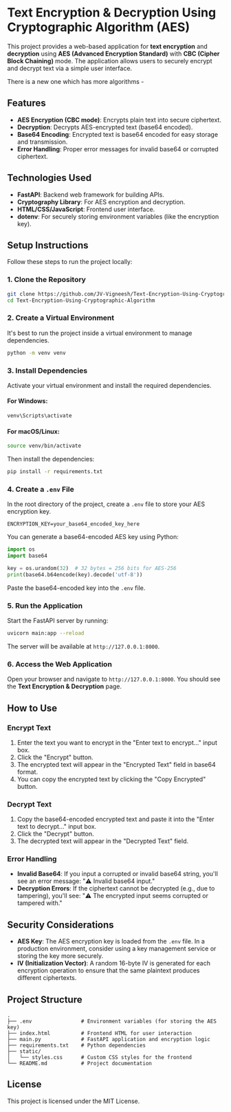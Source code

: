 # Text Encryption & Decryption Using Cryptographic Algorithm (AES)

This project provides a web-based application for **text encryption** and **decryption** using **AES (Advanced Encryption Standard)** with **CBC (Cipher Block Chaining)** mode. The application allows users to securely encrypt and decrypt text via a simple user interface.

There is a new one which has more algorithms - 

## Features

* **AES Encryption (CBC mode)**: Encrypts plain text into secure ciphertext.
* **Decryption**: Decrypts AES-encrypted text (base64 encoded).
* **Base64 Encoding**: Encrypted text is base64 encoded for easy storage and transmission.
* **Error Handling**: Proper error messages for invalid base64 or corrupted ciphertext.

## Technologies Used

* **FastAPI**: Backend web framework for building APIs.
* **Cryptography Library**: For AES encryption and decryption.
* **HTML/CSS/JavaScript**: Frontend user interface.
* **dotenv**: For securely storing environment variables (like the encryption key).

## Setup Instructions

Follow these steps to run the project locally:

### 1. Clone the Repository

```bash
git clone https://github.com/JV-Vigneesh/Text-Encryption-Using-Cryptographic-Algorithm.git
cd Text-Encryption-Using-Cryptographic-Algorithm
```

### 2. Create a Virtual Environment

It's best to run the project inside a virtual environment to manage dependencies.

```bash
python -m venv venv
```

### 3. Install Dependencies

Activate your virtual environment and install the required dependencies.

#### For Windows:

```bash
venv\Scripts\activate
```

#### For macOS/Linux:

```bash
source venv/bin/activate
```

Then install the dependencies:

```bash
pip install -r requirements.txt
```

### 4. Create a `.env` File

In the root directory of the project, create a `.env` file to store your AES encryption key.

```plaintext
ENCRYPTION_KEY=your_base64_encoded_key_here
```

You can generate a base64-encoded AES key using Python:

```python
import os
import base64

key = os.urandom(32)  # 32 bytes = 256 bits for AES-256
print(base64.b64encode(key).decode('utf-8'))
```

Paste the base64-encoded key into the `.env` file.

### 5. Run the Application

Start the FastAPI server by running:

```bash
uvicorn main:app --reload
```

The server will be available at `http://127.0.0.1:8000`.

### 6. Access the Web Application

Open your browser and navigate to `http://127.0.0.1:8000`. You should see the **Text Encryption & Decryption** page.

## How to Use

### Encrypt Text

1. Enter the text you want to encrypt in the "Enter text to encrypt..." input box.
2. Click the "Encrypt" button.
3. The encrypted text will appear in the "Encrypted Text" field in base64 format.
4. You can copy the encrypted text by clicking the "Copy Encrypted" button.

### Decrypt Text

1. Copy the base64-encoded encrypted text and paste it into the "Enter text to decrypt..." input box.
2. Click the "Decrypt" button.
3. The decrypted text will appear in the "Decrypted Text" field.

### Error Handling

* **Invalid Base64**: If you input a corrupted or invalid base64 string, you'll see an error message: "⚠️ Invalid base64 input."
* **Decryption Errors**: If the ciphertext cannot be decrypted (e.g., due to tampering), you'll see: "⚠️ The encrypted input seems corrupted or tampered with."

## Security Considerations

* **AES Key**: The AES encryption key is loaded from the `.env` file. In a production environment, consider using a key management service or storing the key more securely.
* **IV (Initialization Vector)**: A random 16-byte IV is generated for each encryption operation to ensure that the same plaintext produces different ciphertexts.

## Project Structure

```plaintext
.
├── .env                # Environment variables (for storing the AES key)
├── index.html          # Frontend HTML for user interaction
├── main.py             # FastAPI application and encryption logic
├── requirements.txt    # Python dependencies
├── static/
│   └── styles.css      # Custom CSS styles for the frontend
└── README.md           # Project documentation
```

## License

This project is licensed under the MIT License.
